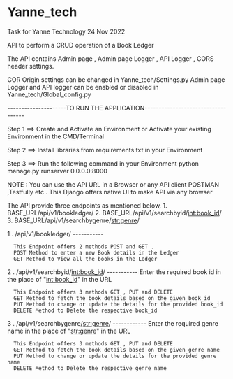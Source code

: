 # Yanne_tech
Task for Yanne Technology 24 Nov 2022

API to perform a CRUD operation of a Book Ledger

The API contains Admin page , Admin page Logger , API Logger , CORS header settings.

COR Origin settings can be changed in Yanne_tech/Settings.py 
Admin page Logger and API logger can be enabled or disabled in Yanne_tech/Global_config.py

---------------------TO RUN THE APPLICATION-----------------------------------

Step 1 ==> Create and Activate an Environment or Activate your existing Environment in the CMD/Terminal

Step 2 ==> Install libraries from requirements.txt in your Environment

Step 3 ==> Run the following command in your Environment
            python manage.py runserver 0.0.0.0:8000

NOTE : You can use the API URL in a Browser or any API client POSTMAN ,Testfully etc . This Django offers native UI to make API via any browser

The API provide three endpoints as mentioned below,
      1. BASE_URL/api/v1/bookledger/
      2. BASE_URL/api/v1/searchbyid/<int:book_id>/
      3. BASE_URL/api/v1/searchbygenre/<str:genre>/
      
 
 1 . /api/v1/bookledger/ -----------
 
      This Endpoint offers 2 methods POST and GET .
      POST Method to enter a new Book details in the Ledger 
      GET Method to View all the books in the Ledger
      
  2 . /api/v1/searchbyid/<int:book_id>/  ----------- Enter the required book id in the place of "<int:book_id>" in the URL
  
      This Endpoint offers 3 methods GET , PUT and DELETE
      GET Method to fetch the book details based on the given book_id
      PUT Method to change or update the details for the provided book_id
      DELETE Method to Delete the respective book_id
      
   3 . /api/v1/searchbygenre/<str:genre>/  ------------ Enter the required genre name in the place of "<str:genre>" in the URL
   
      This Endpoint offers 3 methods GET , PUT and DELETE
      GET Method to fetch the book details based on the given genre name 
      PUT Method to change or update the details for the provided genre name 
      DELETE Method to Delete the respective genre name 
